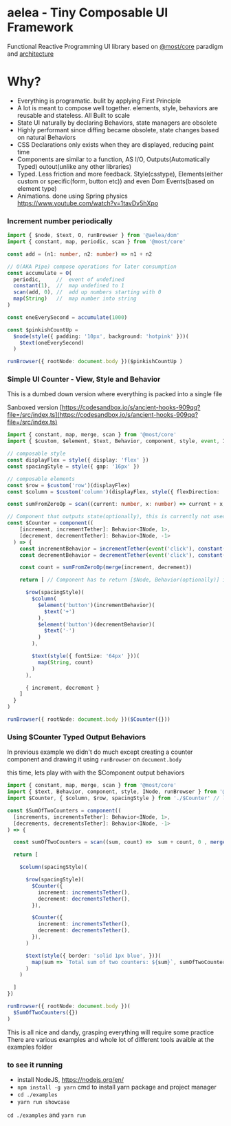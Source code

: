 # aelea - Tiny Composable UI Framework
Functional Reactive Programming UI library based on [@most/core](https://github.com/mostjs/core) paradigm and [architecture](https://github.com/cujojs/most/wiki/Architecture)

# Why?
- Everything is programatic. bulit by applying First Principle
- A lot is meant to compose well together. elements, style, behaviors are reusable and stateless. All Built to scale
- State UI naturally by declaring Behaviors, state managers are obsolete
- Highly performant since diffing became obsolete, state changes based on natural Behaviors
- CSS Declarations only exists when they are displayed, reducing paint time
- Components are similar to a function, AS I/O, Outputs(Automatically Typed) outout(unlike any other libraries)
- Typed. Less friction and more feedback. Style(csstype), Elements(either custom or specific(form, button etc)) and even Dom Events(based on element type)
- Animations. done using Spring physics https://www.youtube.com/watch?v=1tavDv5hXpo


### Increment number periodically
```typescript
import { $node, $text, O, runBrowser } from '@aelea/dom'
import { constant, map, periodic, scan } from '@most/core'

const add = (n1: number, n2: number) => n1 + n2

// O(AKA Pipe) compose operations for later consumption
const accumulate = O(
  periodic,     //  event of undefined
  constant(1),  //  map undefined to 1
  scan(add, 0), //  add up numbers starting with 0
  map(String)   //  map number into string
)

const oneEverySecond = accumulate(1000)

const $pinkishCountUp =
  $node(style({ padding: '10px', background: 'hotpink' }))(
    $text(oneEverySecond)
  )

runBrowser({ rootNode: document.body })($pinkishCountUp )
```

### Simple UI Counter - View, Style and Behavior
This is a dumbed down version where everything is packed into a single file

Sanboxed version [https://codesandbox.io/s/ancient-hooks-909qq?file=/src/index.ts](https://codesandbox.io/s/ancient-hooks-909qq?file=/src/index.ts)

```typescript
import { constant, map, merge, scan } from '@most/core'
import { $custom, $element, $text, Behavior, component, style, event, INode, runBrowser } from '@aelea/dom'

// composable style
const displayFlex = style({ display: 'flex' })
const spacingStyle = style({ gap: '16px' })

// composable elements
const $row = $custom('row')(displayFlex)
const $column = $custom('column')(displayFlex, style({ flexDirection: 'column' }))

const sumFromZeroOp = scan((current: number, x: number) => current + x, 0)

// Component that outputs state(optionally), this is currently not used anywhere, see next example to see it being consumed
const $Counter = component((
    [increment, incrementTether]: Behavior<INode, 1>,
    [decrement, decrementTether]: Behavior<INode, -1>
  ) => {
    const incrementBehavior = incrementTether(event('click'), constant(1))
    const decrementBehavior = decrementTether(event('click'), constant(-1))

    const count = sumFromZeroOp(merge(increment, decrement))

    return [ // Component has to return [$Node, Behavior(optionally)] in the next example we will use these outputted behaviors

      $row(spacingStyle)(
        $column(
          $element('button')(incrementBehavior)(
            $text('+')
          ),
          $element('button')(decrementBehavior)(
            $text('-')
          )
        ),

        $text(style({ fontSize: '64px' }))(
          map(String, count)
        )
      ),

      { increment, decrement }
    ]
  }
)

runBrowser({ rootNode: document.body })($Counter({}))


```

### Using $Counter Typed Output Behaviors
In previous example we didn't do much except creating a counter component and drawing it using `runBrowser` on `document.body`

this time, lets play with with the $Component output behaviors
```typescript
import { constant, map, merge, scan } from '@most/core'
import { $text, Behavior, component, style, INode, runBrowser } from '@aelea/dom'
import $Counter, { $column, $row, spacingStyle } from './$Counter' // lets assume we default export $Counter and a few reusable $node's and style instead

const $SumOfTwoCounters = component((
  [increments, incrementsTether]: Behavior<INode, 1>,
  [decrements, decrementsTether]: Behavior<INode, -1>
) => {

  const sumOfTwoCounters = scan((sum, count) =>  sum + count, 0 , merge(increments, decrements))

  return [

    $column(spacingStyle)(

      $row(spacingStyle)(
        $Counter({
          increment: incrementsTether(),
          decrement: decrementsTether(),
        }),

        $Counter({
          increment: incrementsTether(),
          decrement: decrementsTether(),
        }),
      )

      $text(style({ border: 'solid 1px blue', }))(
        map(sum => `Total sum of two counters: ${sum}`, sumOfTwoCounters)
      )
    )

  ]
})

runBrowser({ rootNode: document.body })(
  $SumOfTwoCounters({})
)

```

This is all nice and dandy, grasping everything will require some practice
There are various examples and whole lot of different tools avaible at the examples folder

### to see it running

- install NodeJS, https://nodejs.org/en/
- `npm install -g yarn` cmd to install yarn package and project manager
- `cd ./examples`
- `yarn run showcase`


`cd ./examples` and `yarn run`
